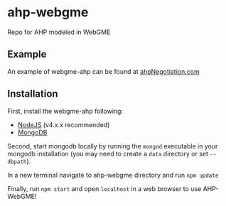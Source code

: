 # ahp-webgme
Repo for AHP modeled in WebGME

## Example

An example of webgme-ahp can be found at [ahpNegotiation.com](http://ahpNegotiation.com)

## Installation
First, install the webgme-ahp following:
- [NodeJS](https://nodejs.org/en/) (v4.x.x recommended)
- [MongoDB](https://www.mongodb.com/)

Second, start mongodb locally by running the `mongod` executable in your mongodb installation (you may need to create a `data` directory or set `--dbpath`).

In a new terminal navigate to ahp-webgme directory and run `npm update`

Finally, run `npm start` and open `localhost` in a web browser to use AHP-WebGME!
